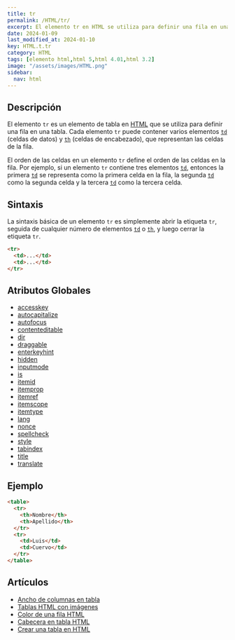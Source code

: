```yaml
---
title: tr
permalink: /HTML/tr/
excerpt: El elemento tr en HTML se utiliza para definir una fila en una tabla. Cada fila contiene celdas td o th.
date: 2024-01-09
last_modified_at: 2024-01-10
key: HTML.t.tr
category: HTML
tags: [elemento html,html 5,html 4.01,html 3.2]
image: "/assets/images/HTML.png"
sidebar:
  nav: html
---
```


## Descripción


El elemento `tr` es un elemento de tabla en [HTML](https://www.manualweb.net/html/) que se utiliza para definir una fila en una tabla. Cada elemento `tr` puede contener varios elementos [`td`](https://www.w3api.com/HTML/td/) (celdas de datos) y [`th`](https://www.w3api.com/HTML/th/) (celdas de encabezado), que representan las celdas de la fila.


El orden de las celdas en un elemento `tr` define el orden de las celdas en la fila. Por ejemplo, si un elemento `tr` contiene tres elementos [`td`](https://www.w3api.com/HTML/td/), entonces la primera [`td`](https://www.w3api.com/HTML/td/) se representa como la primera celda en la fila, la segunda [`td`](https://www.w3api.com/HTML/td/) como la segunda celda y la tercera [`td`](https://www.w3api.com/HTML/td/) como la tercera celda.


## Sintaxis


La sintaxis básica de un elemento `tr` es simplemente abrir la etiqueta `tr`, seguida de cualquier número de elementos [`td`](https://www.w3api.com/HTML/td/) o [`th`](https://www.w3api.com/HTML/th/), y luego cerrar la etiqueta `tr`.


```html
<tr>
  <td>...</td>
  <td>...</td>
</tr>
```


## Atributos Globales

- [accesskey](https://www.w3api.com/HTML/accesskey/)
- [autocapitalize](https://www.w3api.com/HTML/autocapitalize/)
- [autofocus](https://www.w3api.com/HTML/autofocus/)
- [contenteditable](https://www.w3api.com/HTML/contenteditable/)
- [dir](https://www.w3api.com/HTML/dir/)
- [draggable](https://www.w3api.com/HTML/draggable/)
- [enterkeyhint](https://www.w3api.com/HTML/enterkeyhint/)
- [hidden](https://www.w3api.com/HTML/hidden/)
- [inputmode](https://www.w3api.com/HTML/inputmode/)
- [is](https://www.w3api.com/HTML/is/)
- [itemid](https://www.w3api.com/HTML/itemid/)
- [itemprop](https://www.w3api.com/HTML/itemprop/)
- [itemref](https://www.w3api.com/HTML/itemref/)
- [itemscope](https://www.w3api.com/HTML/itemscope/)
- [itemtype](https://www.w3api.com/HTML/itemtype/)
- [lang](https://www.w3api.com/HTML/lang/)
- [nonce](https://www.w3api.com/HTML/nonce/)
- [spellcheck](https://www.w3api.com/HTML/spellcheck/)
- [style](https://www.w3api.com/HTML/style/)
- [tabindex](https://www.w3api.com/HTML/tabindex/)
- [title](https://www.w3api.com/HTML/title/)
- [translate](https://www.w3api.com/HTML/translate/)

## Ejemplo


```html
<table>
  <tr>
    <th>Nombre</th>
    <th>Apellido</th>
  </tr>
  <tr>
    <td>Luis</td>
    <td>Cuervo</td>
  </tr>
</table>
```


## Artículos

- [Ancho de columnas en tabla](https://lineadecodigo.com/css/ancho-de-columnas-en-tabla/)
- [Tablas HTML con imágenes](https://lineadecodigo.com/html/tablas-html-con-imagenes/)
- [Color de una fila HTML](https://lineadecodigo.com/css/color-de-una-fila-html/)
- [Cabecera en tabla HTML](https://lineadecodigo.com/html/cabecera-en-tabla-html/)
- [Crear una tabla en HTML](https://lineadecodigo.com/html/crear-una-tabla-en-html/)
